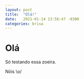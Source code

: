 ```yaml
---
layout: post
title:  "Olá!"
date:   2021-01-14 13:56:47 -0300
categories: brisa
---
```

# Olá

Só testando essa zoeira.

Nóis \o/
